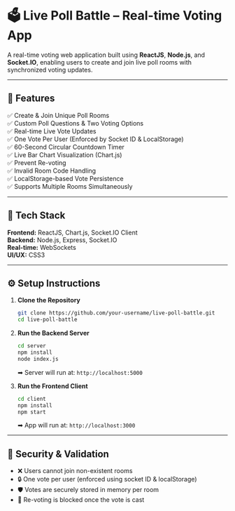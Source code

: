 # 🗳️ Live Poll Battle – Real-time Voting App

A real-time voting web application built using **ReactJS**, **Node.js**, and **Socket.IO**, enabling users to create and join live poll rooms with synchronized voting updates.

---

## 🚀 Features

✅ Create & Join Unique Poll Rooms  
✅ Custom Poll Questions & Two Voting Options  
✅ Real-time Live Vote Updates  
✅ One Vote Per User (Enforced by Socket ID & LocalStorage)  
✅ 60-Second Circular Countdown Timer  
✅ Live Bar Chart Visualization (Chart.js)  
✅ Prevent Re-voting  
✅ Invalid Room Code Handling  
✅ LocalStorage-based Vote Persistence  
✅ Supports Multiple Rooms Simultaneously  

---

## 📁 Tech Stack

**Frontend:** ReactJS, Chart.js, Socket.IO Client  
**Backend:** Node.js, Express, Socket.IO  
**Real-time:** WebSockets  
**UI/UX:** CSS3 

---

## ⚙️ Setup Instructions

1. **Clone the Repository**

    ```bash
    git clone https://github.com/your-username/live-poll-battle.git
    cd live-poll-battle
    ```

2. **Run the Backend Server**

    ```bash
    cd server
    npm install
    node index.js
    ```

    ➡ Server will run at: `http://localhost:5000`

3. **Run the Frontend Client**

    ```bash
    cd client
    npm install
    npm start
    ```

    ➡ App will run at: `http://localhost:3000`

---

## 🔐 Security & Validation

- ❌ Users cannot join non-existent rooms  
- 🔒 One vote per user (enforced using socket ID & localStorage)  
- 🛡️ Votes are securely stored in memory per room  
- 🚫 Re-voting is blocked once the vote is cast  

